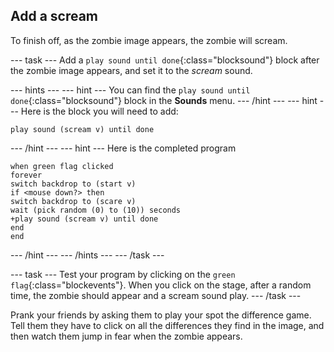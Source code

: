 ## Add a scream

To finish off, as the zombie image appears, the zombie will scream.

--- task ---
Add a `play sound until done`{:class="blocksound"} block after the zombie image appears, and set it to the *scream* sound.

--- hints --- --- hint ---
You can find the `play sound until done`{:class="blocksound"} block in the **Sounds** menu.
--- /hint --- --- hint ---
Here is the block you will need to add:

```blocks
play sound (scream v) until done
```

--- /hint --- --- hint ---
Here is the completed program

```blocks
when green flag clicked
forever
switch backdrop to (start v)
if <mouse down?> then
switch backdrop to (scare v)
wait (pick random (0) to (10)) seconds
+play sound (scream v) until done
end
end
```
--- /hint --- --- /hints ---
--- /task ---

--- task ---
Test your program by clicking on the `green flag`{:class="blockevents"}. When you click on the stage, after a random time, the zombie should appear and a scream sound play.
--- /task ---

Prank your friends by asking them to play your spot the difference game. Tell them they have to click on all the differences they find in the image, and then watch them jump in fear when the zombie appears.
